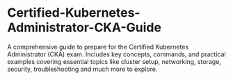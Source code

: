 # Certified-Kubernetes-Administrator-CKA-Guide
A comprehensive guide to prepare for the Certified Kubernetes Administrator (CKA) exam. Includes key concepts, commands, and practical examples covering essential topics like cluster setup, networking, storage, security, troubleshooting and much more to explore.
